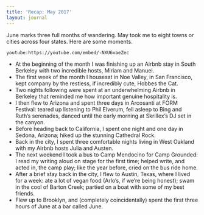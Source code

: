 ```yaml
---
title: 'Recap: May 2017'
layout: journal
---
```


June marks three full months of wandering. May took me to eight towns or cities across four states. Here are some moments.

`youtube:https://youtube.com/embed/-NXU6vaeZec`

- At the beginning of the month I was finishing up an Airbnb stay in South Berkeley with two incredible hosts, Miriam and Manuel.
- The first week of the month I housesat in Noe Valley, in San Francisco, kept company by the restless, if incredibly cute, Hobbes the Cat.
- Two nights following were spent at an underwhelming Airbnb in Berkeley that reminded me how important genuine hospitality is.
- I then flew to Arizona and spent three days in Arcosanti at FORM Festival: teared up listening to Phil Elverum, fell asleep to Bing and Ruth’s serenades, danced until the early morning at Skrillex’s DJ set in the canyon.
- Before heading back to California, I spent one night and one day in Sedona, Arizona; hiked up the stunning Cathedral Rock.
- Back in the city, I spent three comfortable nights living in West Oakland with my Airbnb hosts Julia and Austen.
- The next weekend I took a bus to Camp Mendocino for Camp Grounded: I read my writing aloud on stage for the first time; helped write, and acted in, the camp play; like the year before, cried on the bus ride home.
- After a brief stay back in the city, I flew to Austin, Texas, where I lived for a week: ate a lot of vegan food (Arlo’s, if we’re being honest); swam in the cool of Barton Creek; partied on a boat with some of my best friends.
- Flew up to Brooklyn, and (completely coincidentally) spent the first three hours of June at a bar called June.
